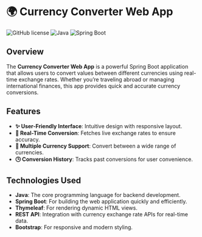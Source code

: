# 🌍 Currency Converter Web App

![GitHub license](https://img.shields.io/badge/license-MIT-blue.svg)
![Java](https://img.shields.io/badge/Java-v17-blue)
![Spring Boot](https://img.shields.io/badge/Spring%20Boot-v3.3.4-brightgreen)

## Overview
The **Currency Converter Web App** is a powerful Spring Boot application that allows users to convert values between different currencies using real-time exchange rates. Whether you’re traveling abroad or managing international finances, this app provides quick and accurate currency conversions.

## Features
- **✨ User-Friendly Interface**: Intuitive design with responsive layout.
- **🔄 Real-Time Conversion**: Fetches live exchange rates to ensure accuracy.
- **💱 Multiple Currency Support**: Convert between a wide range of currencies.
- **🕒 Conversion History**: Tracks past conversions for user convenience.

## Technologies Used
- **Java**: The core programming language for backend development.
- **Spring Boot**: For building the web application quickly and efficiently.
- **Thymeleaf**: For rendering dynamic HTML views.
- **REST API**: Integration with currency exchange rate APIs for real-time data.
- **Bootstrap**: For responsive and modern styling.
